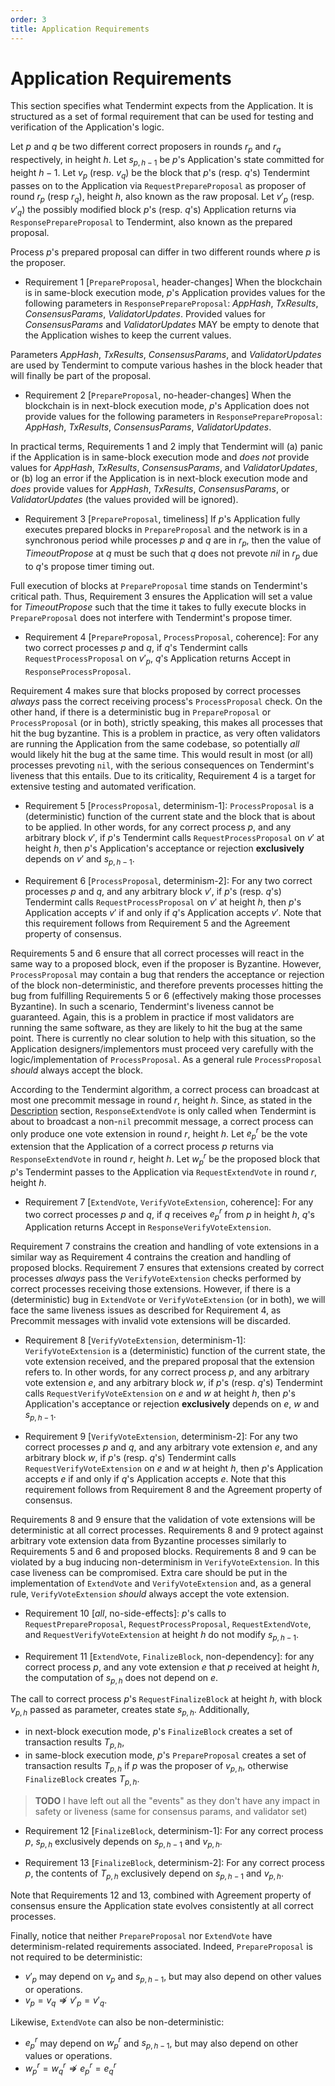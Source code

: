 ```yaml
---
order: 3
title: Application Requirements
---
```


# Application Requirements

This section specifies what Tendermint expects from the Application. It is structured as a set
of formal requirement that can be used for testing and verification of the Application's logic.

Let $p$ and $q$ be two different correct proposers in rounds $r_p$ and $r_q$ respectively, in height $h$.
Let $s_{p,h-1}$ be $p$'s Application's state committed for height $h-1$.
Let $v_p$ (resp. $v_q$) be the block that $p$'s (resp. $q$'s) Tendermint passes on to the Application
via `RequestPrepareProposal` as proposer of round $r_p$ (resp $r_q$), height $h$, also known as the
raw proposal.
Let $v'_p$ (resp. $v'_q$) the possibly modified block $p$'s (resp. $q$'s) Application returns via
`ResponsePrepareProposal` to Tendermint, also known as the prepared proposal.

Process $p$'s prepared proposal can differ in two different rounds where $p$ is the proposer.

* Requirement 1 [`PrepareProposal`, header-changes] When the blockchain is in same-block execution mode,
  $p$'s Application provides values for the following parameters in `ResponsePrepareProposal`:
  _AppHash_, _TxResults_, _ConsensusParams_, _ValidatorUpdates_. Provided values for
  _ConsensusParams_ and _ValidatorUpdates_ MAY be empty to denote that the Application
  wishes to keep the current values.

Parameters _AppHash_, _TxResults_, _ConsensusParams_, and _ValidatorUpdates_ are used by Tendermint to
compute various hashes in the block header that will finally be part of the proposal.

* Requirement 2 [`PrepareProposal`, no-header-changes] When the blockchain is in next-block execution
  mode, $p$'s Application does not provide values for the following parameters in `ResponsePrepareProposal`:
  _AppHash_, _TxResults_, _ConsensusParams_, _ValidatorUpdates_.

In practical terms, Requirements 1 and 2 imply that Tendermint will (a) panic if the Application is in
same-block execution mode and _does not_ provide values for
_AppHash_, _TxResults_, _ConsensusParams_, and _ValidatorUpdates_, or
(b) log an error if the Application is in next-block execution mode and _does_ provide values for
_AppHash_, _TxResults_, _ConsensusParams_, or _ValidatorUpdates_ (the values provided will be ignored).

* Requirement 3 [`PrepareProposal`, timeliness] If $p$'s Application fully executes prepared blocks in
  `PrepareProposal` and the network is in a synchronous period while processes $p$ and $q$ are in $r_p$,
  then the value of _TimeoutPropose_ at $q$ must be such that $q$ does not prevote _nil_ in $r_p$ due to
  $q$'s propose timer timing out.

Full execution of blocks at `PrepareProposal` time stands on Tendermint's critical path. Thus,
Requirement 3 ensures the Application will set a value for _TimeoutPropose_ such that the time it takes
to fully execute blocks in `PrepareProposal` does not interfere with Tendermint's propose timer.

* Requirement 4 [`PrepareProposal`, `ProcessProposal`, coherence]: For any two correct processes $p$ and $q$,
  if $q$'s Tendermint calls `RequestProcessProposal` on $v'_p$,
  $q$'s Application returns Accept in `ResponseProcessProposal`.

Requirement 4 makes sure that blocks proposed by correct processes _always_ pass the correct receiving process's
`ProcessProposal` check.
On the other hand, if there is a deterministic bug in `PrepareProposal` or `ProcessProposal` (or in both),
strictly speaking, this makes all processes that hit the bug byzantine. This is a problem in practice,
as very often validators are running the Application from the same codebase, so potentially _all_ would
likely hit the bug at the same time. This would result in most (or all) processes prevoting `nil`, with the
serious consequences on Tendermint's liveness that this entails. Due to its criticality, Requirement 4 is a
target for extensive testing and automated verification.

* Requirement 5 [`ProcessProposal`, determinism-1]: `ProcessProposal` is a (deterministic) function of the current
  state and the block that is about to be applied. In other words, for any correct process $p$, and any arbitrary block $v'$,
  if $p$'s Tendermint calls `RequestProcessProposal` on $v'$ at height $h$,
  then $p$'s Application's acceptance or rejection **exclusively** depends on $v'$ and $s_{p,h-1}$.

* Requirement 6 [`ProcessProposal`, determinism-2]: For any two correct processes $p$ and $q$, and any arbitrary block $v'$,
  if $p$'s (resp. $q$'s) Tendermint calls `RequestProcessProposal` on $v'$ at height $h$,
  then $p$'s Application accepts $v'$ if and only if $q$'s Application accepts $v'$.
  Note that this requirement follows from Requirement 5 and the Agreement property of consensus.

Requirements 5 and 6 ensure that all correct processes will react in the same way to a proposed block, even
if the proposer is Byzantine. However, `ProcessProposal` may contain a bug that renders the
acceptance or rejection of the block non-deterministic, and therefore prevents processes hitting
the bug from fulfilling Requirements 5 or 6 (effectively making those processes Byzantine).
In such a scenario, Tendermint's liveness cannot be guaranteed.
Again, this is a problem in practice if most validators are running the same software, as they are likely
to hit the bug at the same point. There is currently no clear solution to help with this situation, so
the Application designers/implementors must proceed very carefully with the logic/implementation
of `ProcessProposal`. As a general rule `ProcessProposal` _should_ always accept the block.

According to the Tendermint algorithm, a correct process can broadcast at most one precommit message in round $r$, height $h$.
Since, as stated in the [Description](#description) section, `ResponseExtendVote` is only called when Tendermint
is about to broadcast a non-`nil` precommit message, a correct process can only produce one vote extension in round $r$, height $h$.
Let $e^r_p$ be the vote extension that the Application of a correct process $p$ returns via `ResponseExtendVote` in round $r$, height $h$.
Let $w^r_p$ be the proposed block that $p$'s Tendermint passes to the Application via `RequestExtendVote` in round $r$, height $h$.

* Requirement 7 [`ExtendVote`, `VerifyVoteExtension`, coherence]: For any two correct processes $p$ and $q$, if $q$ receives $e^r_p$
  from $p$ in height $h$, $q$'s Application returns Accept in `ResponseVerifyVoteExtension`.

Requirement 7 constrains the creation and handling of vote extensions in a similar way as Requirement 4
contrains the creation and handling of proposed blocks.
Requirement 7 ensures that extensions created by correct processes _always_ pass the `VerifyVoteExtension`
checks performed by correct processes receiving those extensions.
However, if there is a (deterministic) bug in `ExtendVote` or `VerifyVoteExtension` (or in both),
we will face the same liveness issues as described for Requirement 4, as Precommit messages with invalid vote
extensions will be discarded.

* Requirement 8 [`VerifyVoteExtension`, determinism-1]: `VerifyVoteExtension` is a (deterministic) function of
  the current state, the vote extension received, and the prepared proposal that the extension refers to.
  In other words, for any correct process $p$, and any arbitrary vote extension $e$, and any arbitrary
  block $w$, if $p$'s (resp. $q$'s) Tendermint calls `RequestVerifyVoteExtension` on $e$ and $w$ at height $h$,
  then $p$'s Application's acceptance or rejection **exclusively** depends on $e$, $w$ and $s_{p,h-1}$.

* Requirement 9 [`VerifyVoteExtension`, determinism-2]: For any two correct processes $p$ and $q$,
  and any arbitrary vote extension $e$, and any arbitrary block $w$,
  if $p$'s (resp. $q$'s) Tendermint calls `RequestVerifyVoteExtension` on $e$ and $w$ at height $h$,
  then $p$'s Application accepts $e$ if and only if $q$'s Application accepts $e$.
  Note that this requirement follows from Requirement 8 and the Agreement property of consensus.

Requirements 8 and 9 ensure that the validation of vote extensions will be deterministic at all
correct processes.
Requirements 8 and 9 protect against arbitrary vote extension data from Byzantine processes
similarly to Requirements 5 and 6 and proposed blocks.
Requirements 8 and 9 can be violated by a bug inducing non-determinism in
`VerifyVoteExtension`. In this case liveness can be compromised.
Extra care should be put in the implementation of `ExtendVote` and `VerifyVoteExtension` and,
as a general rule, `VerifyVoteExtension` _should_ always accept the vote extension.

* Requirement 10 [_all_, no-side-effects]: $p$'s calls to `RequestPrepareProposal`,
  `RequestProcessProposal`, `RequestExtendVote`, and `RequestVerifyVoteExtension` at height $h$ do
  not modify $s_{p,h-1}$.

* Requirement 11 [`ExtendVote`, `FinalizeBlock`, non-dependency]: for any correct process $p$,
and any vote extension $e$ that $p$ received at height $h$, the computation of
$s_{p,h}$ does not depend on $e$.

The call to correct process $p$'s `RequestFinalizeBlock` at height $h$, with block $v_{p,h}$
passed as parameter, creates state $s_{p,h}$.
Additionally,

* in next-block execution mode, $p$'s `FinalizeBlock` creates a set of transaction results $T_{p,h}$,
* in same-block execution mode, $p$'s `PrepareProposal` creates a set of transaction results $T_{p,h}$
  if $p$ was the proposer of $v_{p,h}$, otherwise `FinalizeBlock` creates $T_{p,h}$.

>**TODO** I have left out all the "events" as they don't have any impact in safety or liveness
>(same for consensus params, and validator set)

* Requirement 12 [`FinalizeBlock`, determinism-1]: For any correct process $p$,
  $s_{p,h}$ exclusively depends on $s_{p,h-1}$ and $v_{p,h}$.

* Requirement 13 [`FinalizeBlock`, determinism-2]: For any correct process $p$,
  the contents of $T_{p,h}$ exclusively depend on $s_{p,h-1}$ and $v_{p,h}$.

Note that Requirements 12 and 13, combined with Agreement property of consensus ensure
the Application state evolves consistently at all correct processes.

Finally, notice that neither `PrepareProposal` nor `ExtendVote` have determinism-related
requirements associated.
Indeed, `PrepareProposal` is not required to be deterministic:

* $v'_p$ may depend on $v_p$ and $s_{p,h-1}$, but may also depend on other values or operations.
* $v_p = v_q \nRightarrow v'_p = v'_q$.

Likewise, `ExtendVote` can also be non-deterministic:

* $e^r_p$ may depend on $w^r_p$ and $s_{p,h-1}$, but may also depend on other values or operations.
* $w^r_p = w^r_q \nRightarrow e^r_p = e^r_q$
